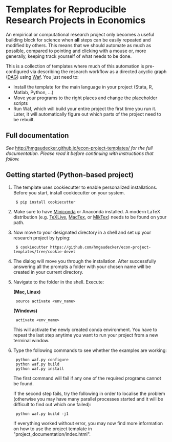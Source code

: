 Templates for Reproducible Research Projects in Economics
===========================================================

An empirical or computational research project only becomes a useful building block for science when **all** steps can be easily repeated and modified by others. This means that we should automate as much as possible, compared to pointing and clicking with a mouse or, more generally, keeping track yourself of what needs to be done.

This is a collection of templates where much of this automation is pre-configured via describing the research workflow as a directed acyclic graph ([DAG](http://en.wikipedia.org/wiki/Directed_acyclic_graph)) using [Waf](https://code.google.com/p/waf/). You just need to:

* Install the template for the main language in your project (Stata, R, Matlab, Python, ...)
* Move your programs to the right places and change the placeholder scripts
* Run Waf, which will build your entire project the first time you run it. Later, it will automatically figure out which parts of the project need to be rebuilt.


Full documentation
------------------

*See* http://hmgaudecker.github.io/econ-project-templates/ *for the full documentation. Please read it before continuing with instructions that follow.*


Getting started (Python-based project)
--------------------------------------

1. The template uses cookiecutter to enable personalized installations. Before you start, install cookiecutter on your system. 

        $ pip install cookiecutter

2. Make sure to have [Miniconda](http://conda.pydata.org/miniconda.html) or Anaconda installed. A modern LaTeX distribution (e.g. [TeXLive](www.tug.org/texlive/), [MacTex](http://tug.org/mactex/), or [MikTex](http://miktex.org/)) needs to be found on your path.

3. Now move to your designated directory in a shell and set up your research project by typing:
    
        $ cookiecutter https://github.com/hmgaudecker/econ-project-templates/tree/cookie-devel

4. The dialog will move you through the installation. After successfully answering all the prompts a folder with your chosen name will be created in your current directory. 

5. Navigate to the folder in the shell. Execute: 

   **(Mac, Linux)**

        source activate <env_name>

    **(Windows)**

        activate <env_name>

    This will activate the newly created conda environment. You have to repeat the last step anytime you want to run your project from a new terminal window.

4. Type the following commands to see whether the examples are working:

        python waf.py configure
        python waf.py build
        python waf.py install

   The first command will fail if any one of the required programs cannot be found.

   If the second step fails, try the following in order to localise the problem (otherwise you may have many parallel processes started and it will be difficult to find out which one failed):

        python waf.py build -j1

   If everything worked without error, you may now find more information on how to use the project template in "project_documentation/index.html".
